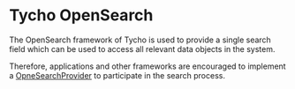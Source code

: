 # Tycho OpenSearch

The OpenSearch framework of Tycho is used to provide a single search field which can be used
to access all relevant data objects in the system.

Therefore, applications and other frameworks are encouraged to implement a [OpneSearchProvider](OpenSearchProvider.java)
to participate in the search process.
